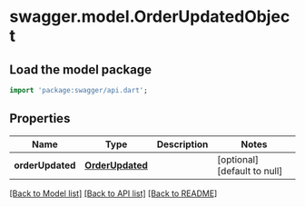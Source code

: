 # swagger.model.OrderUpdatedObject

## Load the model package
```dart
import 'package:swagger/api.dart';
```

## Properties
Name | Type | Description | Notes
------------ | ------------- | ------------- | -------------
**orderUpdated** | [**OrderUpdated**](OrderUpdated.md) |  | [optional] [default to null]

[[Back to Model list]](../README.md#documentation-for-models) [[Back to API list]](../README.md#documentation-for-api-endpoints) [[Back to README]](../README.md)

